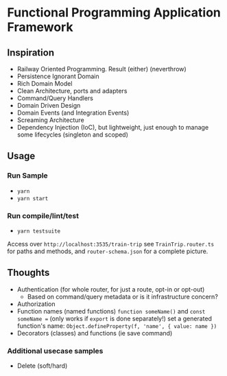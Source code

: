 # Functional Programming Application Framework

## Inspiration

- Railway Oriented Programming. Result (either)  (neverthrow)
- Persistence Ignorant Domain
- Rich Domain Model
- Clean Architecture, ports and adapters
- Command/Query Handlers
- Domain Driven Design
- Domain Events (and Integration Events)
- Screaming Architecture
- Dependency Injection (IoC), but lightweight, just enough to manage some lifecycles (singleton and scoped)

## Usage

### Run Sample

- `yarn`
- `yarn start`

### Run compile/lint/test

- `yarn testsuite`

Access over `http://localhost:3535/train-trip`
see `TrainTrip.router.ts` for paths and methods, and `router-schema.json` for a complete picture.


## Thoughts

- Authentication (for whole router, for just a route, opt-in or opt-out)
  - Based on command/query metadata or is it infrastructure concern?
- Authorization
- Function names (named functions)
  `function someName()` and `const someName =` (only works if `export` is done separately!)
  set a generated function's name: `Object.defineProperty(f, 'name', { value: name })`
- Decorators (classes) and functions (ie save command)

### Additional usecase samples

- Delete (soft/hard)
